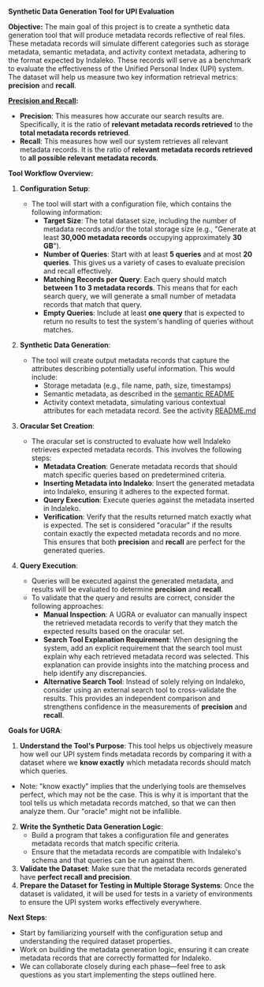 **Synthetic Data Generation Tool for UPI Evaluation**

**Objective:**
The main goal of this project is to create a synthetic data generation tool that will produce metadata records reflective of real files. These metadata records will simulate different categories such as storage metadata, semantic metadata, and activity context metadata, adhering to the format expected by Indaleko. These records will serve as a benchmark to evaluate the effectiveness of the Unified Personal Index (UPI) system. The dataset will help us measure two key information retrieval metrics: **precision** and **recall**.

**[Precision and Recall](https://en.wikipedia.org/wiki/Precision_and_recall):**
- **Precision**: This measures how accurate our search results are. Specifically, it is the ratio of **relevant metadata records retrieved** to the **total metadata records retrieved**.
- **Recall**: This measures how well our system retrieves all relevant metadata records. It is the ratio of **relevant metadata records retrieved** to **all possible relevant metadata records**.

**Tool Workflow Overview:**

1. **Configuration Setup**:
   - The tool will start with a configuration file, which contains the following information:
     - **Target Size**: The total dataset size, including the number of metadata records and/or the total storage size (e.g., "Generate at least **30,000 metadata records** occupying approximately **30 GB**").
     - **Number of Queries**: Start with at least **5 queries** and at most **20 queries**. This gives us a variety of cases to evaluate precision and recall effectively.
     - **Matching Records per Query**: Each query should match **between 1 to 3 metadata records**. This means that for each search query, we will generate a small number of metadata records that match that query.
     - **Empty Queries**: Include at least **one query** that is expected to return no results to test the system's handling of queries without matches.

2. **Synthetic Data Generation**:
   - The tool will create output metadata records that capture the attributes describing potentially useful information. This would include:
      - Storage metadata (e.g., file name, path, size, timestamps)
      - Semantic metadata, as described in the [semantic README](../semantic/recorders/unstructured/README.md)
      - Activity context metadata, simulating various contextual attributes for each metadata record.  See the activity [README.md](../activity/README.md)

3. **Oracular Set Creation**:
   - The oracular set is constructed to evaluate how well Indaleko retrieves expected metadata records. This involves the following steps:
     - **Metadata Creation**: Generate metadata records that should match specific queries based on predetermined criteria.
     - **Inserting Metadata into Indaleko**: Insert the generated metadata into Indaleko, ensuring it adheres to the expected format.
     - **Query Execution**: Execute queries against the metadata inserted in Indaleko.
     - **Verification**: Verify that the results returned match exactly what is expected. The set is considered "oracular" if the results contain exactly the expected metadata records and no more. This ensures that both **precision** and **recall** are perfect for the generated queries.

4. **Query Execution**:
   - Queries will be executed against the generated metadata, and results will be evaluated to determine **precision** and **recall**.
   - To validate that the query and results are correct, consider the following approaches:
     - **Manual Inspection**: A UGRA or evaluator can manually inspect the retrieved metadata records to verify that they match the expected results based on the oracular set.
     - **Search Tool Explanation Requirement**: When designing the system, add an explicit requirement that the search tool must explain why each retrieved metadata record was selected. This explanation can provide insights into the matching process and help identify any discrepancies.
     - **Alternative Search Tool**: Instead of solely relying on Indaleko, consider using an external search tool to cross-validate the results. This provides an independent comparison and strengthens confidence in the measurements of **precision** and **recall**.

**Goals for UGRA**:
1. **Understand the Tool's Purpose**: This tool helps us objectively measure how well our UPI system finds metadata records by comparing it with a dataset where we **know exactly** which metadata records should match which queries.
  - Note: "know exactly" implies that the underlying tools are themselves perfect, which may not be the case. This is why it is important that the tool tells us which metadata records matched, so that we can then analyze them. Our "oracle" might not be infallible.
2. **Write the Synthetic Data Generation Logic**:
   - Build a program that takes a configuration file and generates metadata records that match specific criteria.
   - Ensure that the metadata records are compatible with Indaleko's schema and that queries can be run against them.
3. **Validate the Dataset**: Make sure that the metadata records generated have **perfect recall and precision**.
4. **Prepare the Dataset for Testing in Multiple Storage Systems**: Once the dataset is validated, it will be used for tests in a variety of environments to ensure the UPI system works effectively everywhere.

**Next Steps**:
- Start by familiarizing yourself with the configuration setup and understanding the required dataset properties.
- Work on building the metadata generation logic, ensuring it can create metadata records that are correctly formatted for Indaleko.
- We can collaborate closely during each phase—feel free to ask questions as you start implementing the steps outlined here.